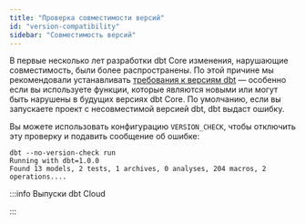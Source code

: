 ```yaml
---
title: "Проверка совместимости версий"
id: "version-compatibility"
sidebar: "Совместимость версий"
---
```


В первые несколько лет разработки dbt Core изменения, нарушающие совместимость, были более распространены. По этой причине мы рекомендовали устанавливать [требования к версиям dbt](/reference/project-configs/require-dbt-version) &mdash; особенно если вы используете функции, которые являются новыми или могут быть нарушены в будущих версиях dbt Core. По умолчанию, если вы запускаете проект с несовместимой версией dbt, dbt выдаст ошибку.

Вы можете использовать конфигурацию `VERSION_CHECK`, чтобы отключить эту проверку и подавить сообщение об ошибке:

```
dbt --no-version-check run
Running with dbt=1.0.0
Found 13 models, 2 tests, 1 archives, 0 analyses, 204 macros, 2 operations....
```

:::info Выпуски dbt Cloud
<Snippet path="_config-dbt-version-check" />

:::